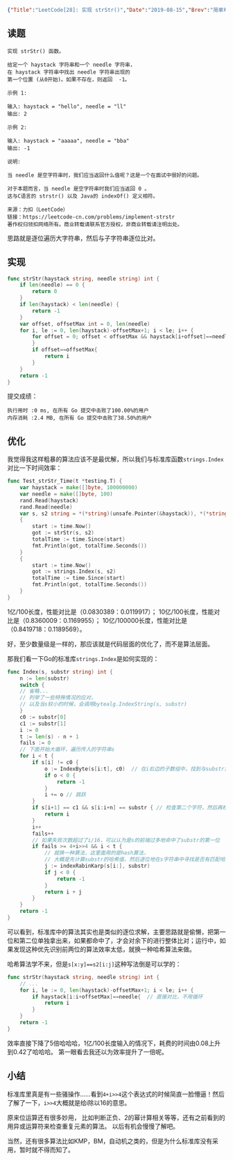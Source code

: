 ```json lw-blog-meta
{"Title":"LeetCode[28]: 实现 strStr()","Date":"2019-08-15","Brev":"简单难度。这其实也是我们熟知的Index()函数，在strings标准库中有。看了一下标准库代码，啧啧，真会玩。","Tags":["算法与数据结构"]}
```



## 读题

```text
实现 strStr() 函数。

给定一个 haystack 字符串和一个 needle 字符串，
在 haystack 字符串中找出 needle 字符串出现的
第一个位置 (从0开始)。如果不存在，则返回  -1。

示例 1:

输入: haystack = "hello", needle = "ll"
输出: 2

示例 2:

输入: haystack = "aaaaa", needle = "bba"
输出: -1

说明:

当 needle 是空字符串时，我们应当返回什么值呢？这是一个在面试中很好的问题。

对于本题而言，当 needle 是空字符串时我们应当返回 0 。
这与C语言的 strstr() 以及 Java的 indexOf() 定义相符。

来源：力扣（LeetCode）
链接：https://leetcode-cn.com/problems/implement-strstr
著作权归领扣网络所有。商业转载请联系官方授权，非商业转载请注明出处。
```

思路就是逐位遍历大字符串，然后与子字符串逐位比对。

## 实现

```go
func strStr(haystack string, needle string) int {
    if len(needle) == 0 {
        return 0
    }
    if len(haystack) < len(needle) {
        return -1
    }
    var offset, offsetMax int = 0, len(needle)
    for i, le := 0, len(haystack)-offsetMax+1; i < le; i++ {
        for offset = 0; offset < offsetMax && haystack[i+offset]==needle[offset]; offset++ {
        }
        if offset==offsetMax{
            return i
        }
    }
    return -1
}
```

提交成绩：

```text
执行用时 :0 ms, 在所有 Go 提交中击败了100.00%的用户
内存消耗 :2.4 MB, 在所有 Go 提交中击败了38.50%的用户
```

## 优化

我觉得我这样粗暴的算法应该不是最优解，所以我们与标准库函数`strings.Index`对比一下时间效率：

```go
func Test_strStr_Time(t *testing.T) {
    var haystack = make([]byte, 100000000)
    var needle = make([]byte, 100)
    rand.Read(haystack)
    rand.Read(needle)
    var s, s2 string = *(*string)(unsafe.Pointer(&haystack)), *(*string)(unsafe.Pointer(&needle))
    {
        start := time.Now()
        got := strStr(s, s2)
        totalTime := time.Since(start)
        fmt.Println(got, totalTime.Seconds())
    }
    {
        start := time.Now()
        got := strings.Index(s, s2)
        totalTime := time.Since(start)
        fmt.Println(got, totalTime.Seconds())
    }
}
```

1亿/100长度，性能对比是（0.0830389：0.0119917）；
10亿/100长度，性能对比是（0.8360009：0.1169955）；
10亿/100000长度，性能对比是（0.8419718：0.1189569）。

好，至少数量级是一样的，那应该就是代码层面的优化了，而不是算法层面。

那我们看一下Go的标准库`strings.Index`是如何实现的：

```go
func Index(s, substr string) int {
	n := len(substr)
	switch {
    // 省略...
    // 列举了一些特殊情况的应对，
    // 以及当s较小的时候，会调用bytealg.IndexString(s, substr)
	}
	c0 := substr[0]
	c1 := substr[1]
	i := 0
	t := len(s) - n + 1
    fails := 0
    // 下面开始大循环，遍历传入的字符串s
	for i < t {
		if s[i] != c0 {
			o := IndexByte(s[i:t], c0)  // 在i右边的子数组中，找到与substr第一个字符相等的位置
			if o < 0 {
				return -1
			}
			i += o // 跳跃
		}
		if s[i+1] == c1 && s[i:i+n] == substr { // 检查第二个字符，然后再检查剩下的字符
			return i
		}
		i++
        fails++
        // 如果失败次数超过了i/16，可以认为是s的前端过多地命中了substr的第一位
		if fails >= 4+i>>4 && i < t {  
            // 就换一种算法，这里面用的是hash算法，
            // 大概是先计算substr的哈希值，然后逐位地在s字符串中寻找是否有匹配哈希值的段
			j := indexRabinKarp(s[i:], substr)
			if j < 0 {
				return -1
			}
			return i + j
		}
	}
	return -1
}
```

可以看到，标准库中的算法其实也是类似的逐位求解，主要思路就是偷懒，把第一位和第二位单独拿出来，如果都命中了，才会对余下的进行整体比对；运行中，如果发现这种优先识别前两位的算法效率太低，就换一种哈希算法来做。

哈希算法学不来，但是`s[x:y]==s2[i:j]`这种写法倒是可以学的：

```go
func strStr(haystack string, needle string) int {
    // ...
    for i, le := 0, len(haystack)-offsetMax+1; i < le; i++ {
        if haystack[i:i+offsetMax]==needle{  // 直接对比，不用循环
            return i
        }
    }
    return -1
}
```

效率直接下降了5倍哈哈哈，1亿/100长度输入的情况下，耗费的时间由0.08上升到0.42了哈哈哈。
第一眼看去我还以为效率提升了一倍呢。

## 小结

标准库里真是有一些骚操作……看到`4+i>>4`这个表达式的时候简直一脸懵逼！然后了解了一下，`i>>4`大概就是给i除以16的意思。

原来位运算还有很多妙用，
比如判断正负、2的幂计算相关等等，还有之前看到的用异或运算符来检查重复元素的算法。
以后有机会慢慢了解吧。

当然，还有很多算法比如KMP，BM，自动机之类的，但是为什么标准库没有采用，暂时就不得而知了。
